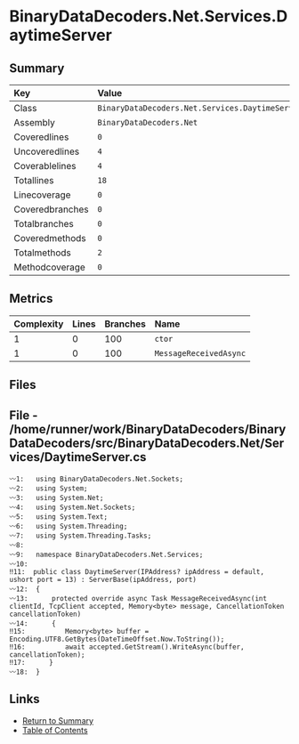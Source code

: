 ﻿# BinaryDataDecoders.Net.Services.DaytimeServer

## Summary

| Key             | Value                                           |
| :-------------- | :---------------------------------------------- |
| Class           | `BinaryDataDecoders.Net.Services.DaytimeServer` |
| Assembly        | `BinaryDataDecoders.Net`                        |
| Coveredlines    | `0`                                             |
| Uncoveredlines  | `4`                                             |
| Coverablelines  | `4`                                             |
| Totallines      | `18`                                            |
| Linecoverage    | `0`                                             |
| Coveredbranches | `0`                                             |
| Totalbranches   | `0`                                             |
| Coveredmethods  | `0`                                             |
| Totalmethods    | `2`                                             |
| Methodcoverage  | `0`                                             |

## Metrics

| Complexity | Lines | Branches | Name                   |
| :--------- | :---- | :------- | :--------------------- |
| 1          | 0     | 100      | `ctor`                 |
| 1          | 0     | 100      | `MessageReceivedAsync` |

## Files

## File - /home/runner/work/BinaryDataDecoders/BinaryDataDecoders/src/BinaryDataDecoders.Net/Services/DaytimeServer.cs

```CSharp
〰1:   using BinaryDataDecoders.Net.Sockets;
〰2:   using System;
〰3:   using System.Net;
〰4:   using System.Net.Sockets;
〰5:   using System.Text;
〰6:   using System.Threading;
〰7:   using System.Threading.Tasks;
〰8:   
〰9:   namespace BinaryDataDecoders.Net.Services;
〰10:  
‼11:  public class DaytimeServer(IPAddress? ipAddress = default, ushort port = 13) : ServerBase(ipAddress, port)
〰12:  {
〰13:      protected override async Task MessageReceivedAsync(int clientId, TcpClient accepted, Memory<byte> message, CancellationToken cancellationToken)
〰14:      {
‼15:          Memory<byte> buffer = Encoding.UTF8.GetBytes(DateTimeOffset.Now.ToString());
‼16:          await accepted.GetStream().WriteAsync(buffer, cancellationToken);
‼17:      }
〰18:  }
```

## Links

* [Return to Summary](Summary.md)
* [Table of Contents](../TOC.md)

